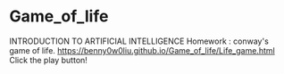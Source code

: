 # Game_of_life
INTRODUCTION TO ARTIFICIAL INTELLIGENCE Homework : conway's game of life.
https://benny0w0liu.github.io/Game_of_life/Life_game.html
Click the play button!
